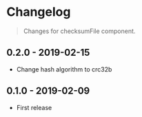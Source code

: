 # Changelog

> Changes for checksumFile component.


## 0.2.0 - 2019-02-15

- Change hash algorithm to crc32b

## 0.1.0 - 2019-02-09

- First release
